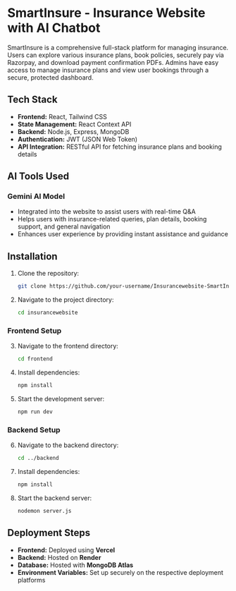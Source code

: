 # SmartInsure - Insurance Website with AI Chatbot

SmartInsure is a comprehensive full-stack platform for managing insurance. Users can explore various insurance plans, book policies, securely pay via Razorpay, and download payment confirmation PDFs. Admins have easy access to manage insurance plans and view user bookings through a secure, protected dashboard.


## Tech Stack
- **Frontend:** React, Tailwind CSS
- **State Management:** React Context API 
- **Backend:** Node.js, Express, MongoDB
- **Authentication:** JWT (JSON Web Token)
- **API Integration:** RESTful API for fetching insurance plans and booking details
  

## AI Tools Used
### Gemini AI Model
- Integrated into the website to assist users with real-time Q&A
- Helps users with insurance-related queries, plan details, booking support, and general navigation
- Enhances user experience by providing instant assistance and guidance


## Installation

1. Clone the repository:
   ```sh
   git clone https://github.com/your-username/Insurancewebsite-SmartInsure.git
   ```
2. Navigate to the project directory:
   ```sh
   cd insurancewebsite
   ```

### Frontend Setup
3. Navigate to the frontend directory:
   ```sh
   cd frontend
   ```
4. Install dependencies:
   ```sh
   npm install
   ```
5. Start the development server:
   ```sh
   npm run dev
   ```

### Backend Setup
6. Navigate to the backend directory:
   ```sh
   cd ../backend
   ```
7. Install dependencies:
   ```sh
   npm install
   ```
8. Start the backend server:
   ```sh
   nodemon server.js
   ```

   
## Deployment Steps
- **Frontend:** Deployed using **Vercel** 
- **Backend:** Hosted on **Render** 
- **Database:** Hosted with **MongoDB Atlas**
- **Environment Variables:** Set up securely on the respective deployment platforms
